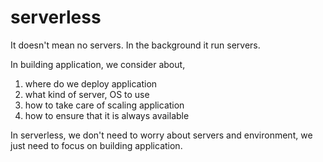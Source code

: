 # serverless

It doesn't mean no servers. In the background it run servers.

In building application, we consider about,
1. where do we deploy application
2. what kind of server, OS to use
3. how to take care of scaling application
4. how to ensure that it is always available

In serverless, we don't need to worry about servers and environment, we just need to focus on building application.

